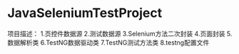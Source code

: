 # JavaSeleniumTestProject
项目描述：
  1.页控件数据源
  2.测试数据源
  3.Selenium方法二次封装
  4.页面封装
  5.数据解析类
  6.TestNG数据驱动类
  7.TestNG测试方法类
  8.testng配置文件
